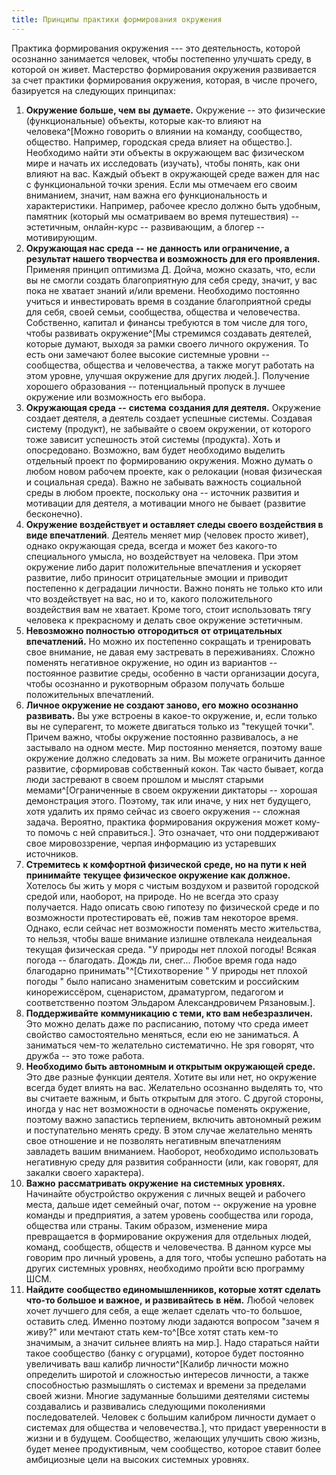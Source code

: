 ```yaml
---
title: Принципы практики формирования окружения
---
```


Практика формирования окружения --- это деятельность, которой осознанно
занимается человек, чтобы постепенно улучшать среду, в которой он живет.
Мастерство формирования окружения развивается за счет практики
формирования окружения, которая, в числе прочего, базируется на
следующих принципах:

1.  **Окружение больше, чем** **вы** **думаете.** Окружение -- это
    физические (функциональные) объекты, которые как-то влияют на
    человека^[Можно говорить о влиянии на команду,
    сообщество, общество. Например, городская среда влияет на
    общество.]. Необходимо найти эти объекты в окружающем
    вас физическом мире и начать их исследовать (изучать), чтобы понять,
    как они влияют на вас. Каждый объект в окружающей среде важен для
    нас с функциональной точки зрения. Если мы отмечаем его своим
    вниманием, значит, нам важна его функциональность и характеристики.
    Например, рабочее кресло должно быть удобным, памятник (который мы
    осматриваем во время путешествия) -- эстетичным, онлайн-курс --
    развивающим, а блогер -- мотивирующим.
2.  **Окружающая нас среда** **--** **не** **данность или ограничение, а
    результат нашего творчества и возможность для его проявления.**
    Применяя принцип оптимизма Д. Дойча, можно сказать, что, если вы не
    смогли создать благоприятную для себя среду, значит, у вас пока не
    хватает знаний и/или времени. Необходимо постоянно учиться и
    инвестировать время в создание благоприятной среды для себя, своей
    семьи, сообщества, общества и человечества. Собственно, капитал и
    финансы требуются в том числе для того, чтобы развивать
    окружение^[Мы стремимся создавать деятелей, которые
    думают, выходя за рамки своего личного окружения. То есть они
    замечают более высокие системные уровни -- сообщества, общества и
    человечества, а также могут работать на этом уровне, улучшая
    окружение для других людей.]. Получение хорошего
    образования -- потенциальный пропуск в лучшее окружение или
    возможность его выбора.
3.  **Окружающая среда** **--** **система** **создания для деятеля.**
    Окружение создает деятеля, а деятель создает успешные системы.
    Создавая систему (продукт), не забывайте о своем окружении, от
    которого тоже зависит успешность этой системы (продукта). Хоть и
    опосредовано. Возможно, вам будет необходимо выделить отдельный
    проект по формированию окружения. Можно думать о любом новом рабочем
    проекте, как о релокации (новая физическая и социальная среда).
    Важно не забывать важность социальной среды в любом проекте,
    поскольку она -- источник развития и мотивации для деятеля, а
    мотивации много не бывает (развитие бесконечно).
4.  **Окружение воздействует и оставляет следы своего воздействия в виде
    впечатлений**. Деятель меняет мир (человек просто живет), однако
    окружающая среда, всегда и может без какого-то специального умысла,
    но воздействует на человека. При этом окружение либо дарит
    положительные впечатления и ускоряет развитие, либо приносит
    отрицательные эмоции и приводит постепенно к деградации личности.
    Важно понять не только кто или что воздействует на вас, но и то,
    какого положительного воздействия вам не хватает. Кроме того, стоит
    использовать тягу человека к прекрасному и делать свое окружение
    эстетичным.
5.  **Невозможно полностью** **отгородиться** **от отрицательных
    впечатлений.** Но можно их постепенно сокращать и тренировать свое
    внимание, не давая ему застревать в переживаниях. Сложно поменять
    негативное окружение, но один из вариантов -- постоянное развитие
    среды, особенно в части организации досуга, чтобы осознанно и
    рукотворным образом получать больше положительных впечатлений.
6.  **Личное окружение не создают заново, его можно осознанно
    развивать.** Вы уже встроены в какое-то окружение, и, если только вы
    не суперагент, то можете двигаться только из "текущей точки". Причем
    важно, чтобы окружение постоянно развивалось, а не застывало на
    одном месте. Мир постоянно меняется, поэтому ваше окружение должно
    следовать за ним. Вы можете ограничить данное развитие, сформировав
    собственный кокон. Так часто бывает, когда люди застревают в своем
    прошлом и мыслят старыми мемами^[Ограниченные в
    своем окружении диктаторы -- хорошая демонстрация этого. Поэтому,
    так или иначе, у них нет будущего, хотя удалить их прямо сейчас из
    своего окружения -- сложная задача. Вероятно, практика формирования
    окружения может кому-то помочь с ней справиться.].
    Это означает, что они поддерживают свое мировоззрение, черпая
    информацию из устаревших источников.
7.  **Стремитесь** **к комфортной физической среде, но на пути к ней
    принимайте** **текущее физическое окружение как должное.** Хотелось
    бы жить у моря с чистым воздухом и развитой городской средой или,
    наоборот, на природе. Но не всегда это сразу получается. Надо
    описать свою гипотезу по физической среде и по возможности
    протестировать её, пожив там некоторое время. Однако, если сейчас
    нет возможности поменять место жительства, то нельзя, чтобы ваше
    внимание излишне отвлекала неидеальная текущая физическая среда. "У
    природы нет плохой погоды! Всякая погода -- благодать. Дождь ли,
    снег\... Любое время года надо благодарно
    принимать"^[Стихотворение \" У природы нет плохой
    погоды \" было написано знаменитым советским и российским
    кинорежиссёром, сценаристом, драматургом, педагогом и соответственно
    поэтом Эльдаром Александровичем Рязановым.].
8.  **Поддерживайте** **коммуникацию с теми, кто вам небезразличен.**
    Это можно делать даже по расписанию, потому что среда имеет свойство
    самостоятельно меняться, если ею не заниматься. А заниматься чем-то
    желательно систематично. Не зря говорят, что дружба -- это тоже
    работа.
9.  **Необходимо быть автономным и открытым окружающей среде.** Это две
    разные функции деятеля. Хотите вы или нет, но окружение всегда будет
    влиять на вас. Желательно осознанно выделять то, что вы считаете
    важным, и быть открытым для этого. С другой стороны, иногда у нас
    нет возможности в одночасье поменять окружение, поэтому важно
    запастись терпением, включить автономный режим и поступательно
    менять среду. В этом случае желательно менять свое отношение и не
    позволять негативным впечатлениям завладеть вашим вниманием.
    Наоборот, необходимо использовать негативную среду для развития
    собранности (или, как говорят, для закалки своего характера).
10. **Важно** **рассматривать окружение** **на системных уровнях.**
    Начинайте обустройство окружения с личных вещей и рабочего места,
    дальше идет семейный очаг, потом -- окружение на уровне команды и
    предприятия, а затем уровень сообщества или города, общества или
    страны. Таким образом, изменение мира превращается в формирование
    окружения для отдельных людей, команд, сообществ, обществ и
    человечества. В данном курсе мы говорим про личный уровень, а для
    того, чтобы успешно работать на других системных уровнях, необходимо
    пройти всю программу ШСМ.
11. **Найдите** **сообщество единомышленников, которые хотят сделать
    что-то большое и важное,** **и развивайтесь** **в** **нём.** Любой
    человек хочет лучшего для себя, а еще желает сделать что-то большое,
    оставить след. Именно поэтому люди задаются вопросом "зачем я живу?"
    или мечтают стать кем-то^[Все хотят стать кем-то
    значимым, а значит сильнее влиять на мир.]. Надо
    стараться найти такое сообщество (банку с огурцами), которое будет
    постоянно увеличивать ваш калибр личности^[Калибр
    личности можно определить широтой и сложностью интересов личности, а
    также способностью размышлять о системах и времени за пределами
    своей жизни. Многие задуманные большими деятелями системы
    создавались и развивались следующими поколениями последователей.
    Человек с большим калибром личности думает о системах для общества и
    человечества.], что придаст уверенности в жизни и в
    будущем. Сообщество, желающих улучшить свою жизнь, будет менее
    продуктивным, чем сообщество, которое ставит более амбициозные цели
    на высоких системных уровнях.
